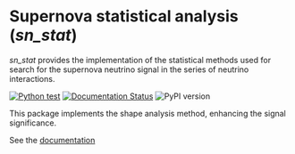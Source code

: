 # Supernova statistical analysis (*sn_stat*)

*sn_stat* provides the implementation of the statistical methods used for search for the supernova neutrino signal in the series of neutrino interactions.

[![Python test](https://github.com/Sheshuk/sn_stat/actions/workflows/python-test.yml/badge.svg)](https://github.com/Sheshuk/sn_stat/actions/workflows/python-test.yml)
[![Documentation Status](https://readthedocs.org/projects/sn-stat/badge/?version=latest)](https://sn-stat.readthedocs.io/en/latest/?badge=latest)
![PyPI version](https://img.shields.io/pypi/v/sn_stat)

This package implements the shape analysis method, enhancing the signal significance.

See the [documentation](https://sn-stat.readthedocs.io)
